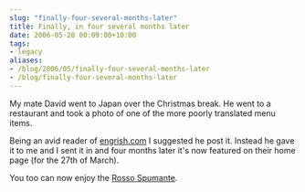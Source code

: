 ```yaml
---
slug: "finally-four-several-months-later"
title: Finally, in four several months later
date: 2006-05-28 00:09:00+10:00
tags:
- legacy
aliases:
- /blog/2006/05/finally-four-several-months-later
- /blog/finally-four-several-months-later
---
```


My mate David went to Japan over the Christmas break. He went to a restaurant and took a photo of one of the more poorly translated menu items.

Being an avid reader of <a href="http://www.engrish.com">engrish.com</a> I suggested he post it. Instead he gave it to me and I sent it in and four months later it's now featured on their home page (for the 27th of March).

You too can now enjoy the <a href="http://www.engrish.com/recent_detail.php?imagename=rosso-spumante.jpg&date=2006-05-27">Rosso Spumante</a>.
